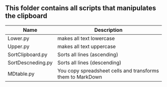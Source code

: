 ## This folder contains all scripts that manipulates the clipboard

| Name | Description |
|---|---|
| Lower.py | makes all text lowercase |
| Upper.py | makes all text uppercase |
| SortClipboard.py | Sorts all lines (ascending) |
| SortDescneding.py | Sorts all lines (descending) |
| MDtable.py | You copy spreadsheet cells and transforms them to MarkDown |
